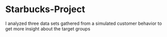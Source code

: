 # Starbucks-Project
I analyzed three data sets gathered from a simulated customer behavior to get more insight about the target groups 
